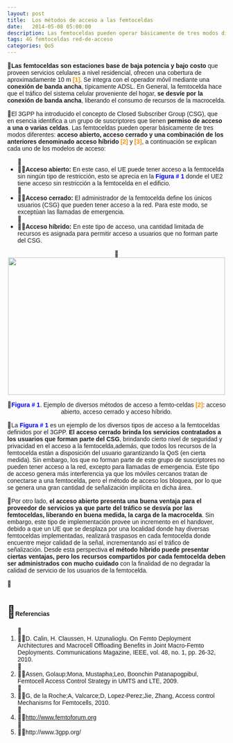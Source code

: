 ```yaml
---
layout: post
title:  Los métodos de acceso a las femtoceldas
date:   2014-05-08 05:00:00
description: Las femtoceldas pueden operar básicamente de tres modos diferentes acceso abierto, acceso cerrado y una combinación de los anteriores denominado acceso híbrido, a continuación se explican cada uno de los modelos de acceso
tags: 4G femtoceldas red-de-acceso
categories: QoS
---
```

<p>
<span style="font-family: arial, helvetica, sans-serif; font-size: 14px;"><strong>Las femtoceldas son estaciones base de baja potencia y bajo costo</strong> que proveen servicios celulares a nivel residencial, ofrecen una cobertura de aproximadamente 10 m <span style="color:#ff8c00;"><strong>[1]</strong></span>. Se integra con el operador m&oacute;vil mediante una <strong>conexi&oacute;n de banda ancha</strong>, t&iacute;picamente ADSL. En General, la femtocelda hace que el tr&aacute;fico del sistema celular proveniente del hogar, <strong>se desv&iacute;e por la conexi&oacute;n de banda ancha</strong>, liberando el consumo de recursos de la macrocelda.</span></p>
<p>
<span style="font-family: arial, helvetica, sans-serif; font-size: 14px;">El 3GPP ha introducido el concepto de Closed Subscriber Group (CSG), que en esencia identifica a un grupo de suscriptores que tienen <strong>permiso de acceso a una o varias celdas</strong>. Las femtoceldas pueden operar b&aacute;sicamente de tres modos diferentes: <strong>acceso abierto, acceso cerrado y una combinaci&oacute;n de los anteriores denominado acceso h&iacute;brido</strong> <span style="color:#ff8c00;"><strong>[2]</strong></span> y <span style="color:#ff8c00;"><strong>[3]</strong></span>, a continuaci&oacute;n se explican cada uno de los modelos de acceso:</span></p>
<ul>
<li>
<span style="font-size:14px;"><span style="font-family:arial,helvetica,sans-serif;"><strong>Acceso abierto:</strong> En este caso, el UE puede tener acceso a la femtocelda sin ning&uacute;n tipo de restricci&oacute;n, esto se aprecia en la <span style="color:#0000ff;"><strong>Figura # 1</strong></span> donde el UE2 tiene acceso sin restricci&oacute;n a la femtocelda en el edificio.</span></span></li>
<li>
<span style="font-size:14px;"><span style="font-family:arial,helvetica,sans-serif;"><strong>Acceso cerrado:</strong> El administrador de la femtocelda define los &uacute;nicos usuarios (CSG) que pueden tener acceso a la red. Para este modo, se except&uacute;an las llamadas de emergencia.</span></span></li>
<li>
<span style="font-size:14px;"><span style="font-family:arial,helvetica,sans-serif;"><strong>Acceso h&iacute;brido:</strong> En este tipo de acceso, una cantidad limitada de recursos es asignada para permitir acceso a usuarios que no forman parte del CSG.</span></span></li>
</ul>
<p style="text-align: center;">
<img alt="" src="images/TICs/metodos-acceso-femtoceldas/1.png" style="height: 317px; width: 500px;" /></p>
<p style="text-align: center;">
<span style="font-family: arial, helvetica, sans-serif; font-size: 14px; color: rgb(0, 0, 255);"><strong>Figura # 1</strong></span><span style="font-family: arial, helvetica, sans-serif; font-size: 14px;">. Ejemplo de diversos m&eacute;todos de acceso a femto-celdas </span><span style="font-family: arial, helvetica, sans-serif; font-size: 14px; color: rgb(255, 140, 0);"><strong>[2]</strong></span><span style="font-family: arial, helvetica, sans-serif; font-size: 14px;">: acceso abierto, acceso cerrado y acceso h&iacute;brido.</span></p>

<p>
<span style="font-size:14px;"><span style="font-family:arial,helvetica,sans-serif;">La <span style="color:#0000ff;"><strong>Figura # 1</strong></span> es un ejemplo de los diversos tipos de acceso a la femtoceldas definidos por el 3GPP. <strong>El acceso cerrado brinda los servicios contratados a los usuarios que forman parte del CSG</strong>, brindando cierto nivel de seguridad y privacidad en el acceso a la femtocelda,adem&aacute;s, que todos los recursos de la femtocelda est&aacute;n a disposici&oacute;n del usuario garantizando la QoS (en cierta medida). Sin embargo, los que no forman parte de este grupo de suscriptores no pueden tener acceso a la red, excepto para llamadas de emergencia. Este tipo de acceso genera m&aacute;s interferencia ya que los m&oacute;viles cercanos tratan de conectarse a una femtocelda, pero el m&eacute;todo de acceso los bloquea, por lo que se genera una gran cantidad de se&ntilde;alizaci&oacute;n impl&iacute;cita en dicha &aacute;rea.</span></span></p>
<p>
<span style="font-family: arial, helvetica, sans-serif; font-size: 14px;">Por otro lado,<strong> el acceso abierto presenta una buena ventaja para el proveedor de servicios ya que parte del tr&aacute;fico se desv&iacute;a por las femtoceldas, liberando en buena medida, la carga de la macrocelda</strong>. Sin embargo, este tipo de implementaci&oacute;n provee un incremento en el handover, debido a que un UE que se desplaza por una localidad donde hay diversas femtoceldas implementadas, realizar&aacute; traspasos en cada femtocelda donde encuentre mejor calidad de la se&ntilde;al, incrementando as&iacute; el tr&aacute;fico de se&ntilde;alizaci&oacute;n. Desde esta perspectiva <strong>el m&eacute;todo h&iacute;brido puede presentar ciertas ventajas, pero los recursos compartidos por cada femtocelda deben ser administrados con mucho cuidado</strong> con la finalidad de no degradar la calidad de servicio de los usuarios de la femtocelda.</span></p>
<p>
&nbsp;</p>
<h1>
<span style="font-size:14px;"><span style="font-family:arial,helvetica,sans-serif;">Referencias</span></span></h1>
<ol>
<li>
<span style="font-size:14px;"><span style="font-family:arial,helvetica,sans-serif;">D. Calin, H. Claussen, H. Uzunalioglu. On Femto Deployment Architectures and Macrocell Offloading Benefits in Joint Macro-Femto Deployments. Communications Magazine, IEEE, vol. 48, no. 1, pp. 26-32, 2010.</span></span></li>
<li>
<span style="font-size:14px;"><span style="font-family:arial,helvetica,sans-serif;">Assen, Golaup;Mona, Mustapha;Leo, Boonchin Patanapogpibul, Femtocell Access Control Strategy in UMTS and LTE, 2009.</span></span></li>
<li>
<span style="font-size:14px;"><span style="font-family:arial,helvetica,sans-serif;">G, de la Roche;A, Valcarce;D, Lopez-Perez;Jie, Zhang, Access control Mechanisms for Femtocells, 2010.</span></span></li>
<li>
<span style="font-size:14px;"><span style="font-family:arial,helvetica,sans-serif;"><a href="http://www.femtoforum.org/">http://www.femtoforum.org</a></span></span></li>
<li>
<span style="font-size:14px;"><span style="font-family:arial,helvetica,sans-serif;">http://www.3gpp.org/</span></span></li>
</ol>